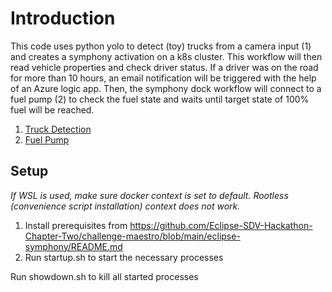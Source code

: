 # Introduction

This code uses python yolo to detect (toy) trucks from a camera input (1) and creates a symphony activation on a k8s cluster. This workflow will then read vehicle properties and check driver status. If a driver was on the road for more than 10 hours, an email notification will be triggered with the help of an Azure logic app. Then, the symphony dock workflow will connect to a fuel pump (2) to check the fuel state and waits until target state of 100% fuel will be reached.

1. [Truck Detection](/truck_detection/README.md)
2. [Fuel Pump](/docker/fuel-pump/README.md)

## Setup 

*If WSL is used, make sure docker context is set to default. Rootless (convenience script installation) context does not work.*

1. Install prerequisites from https://github.com/Eclipse-SDV-Hackathon-Chapter-Two/challenge-maestro/blob/main/eclipse-symphony/README.md
2. Run startup.sh to start the necessary processes

Run showdown.sh to kill all started processes